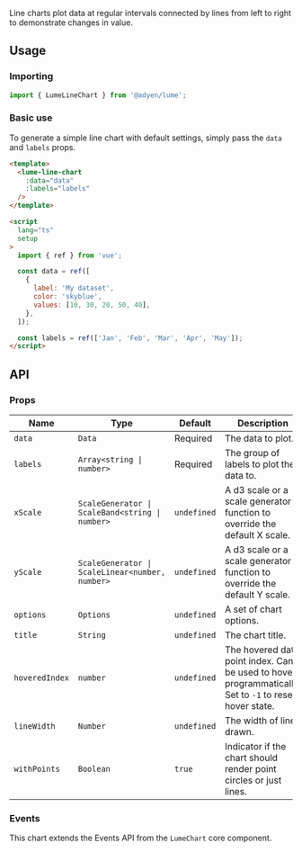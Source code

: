 Line charts plot data at regular intervals connected by lines from left to right to demonstrate changes in value.

## Usage

### Importing

```ts
import { LumeLineChart } from '@adyen/lume';
```

### Basic use

To generate a simple line chart with default settings, simply pass the `data` and `labels` props.

```html
<template>
  <lume-line-chart
    :data="data"
    :labels="labels"
  />
</template>

<script
  lang="ts"
  setup
>
  import { ref } from 'vue';

  const data = ref([
    {
      label: 'My dataset',
      color: 'skyblue',
      values: [10, 30, 20, 50, 40],
    },
  ]);

  const labels = ref(['Jan', 'Feb', 'Mar', 'Apr', 'May']);
</script>
```

## API

### Props

| Name           | Type                                            | Default     | Description                                                                                            |
| -------------- | ----------------------------------------------- | ----------- | ------------------------------------------------------------------------------------------------------ |
| `data`         | `Data`                                          | Required    | The data to plot.                                                                                      |
| `labels`       | `Array<string \| number>`                       | Required    | The group of labels to plot the data to.                                                               |
| `xScale`       | `ScaleGenerator \| ScaleBand<string \| number>` | `undefined` | A d3 scale or a scale generator function to override the default X scale.                              |
| `yScale`       | `ScaleGenerator \| ScaleLinear<number, number>` | `undefined` | A d3 scale or a scale generator function to override the default Y scale.                              |
| `options`      | `Options`                                       | `undefined` | A set of chart options.                                                                                |
| `title`        | `String`                                        | `undefined` | The chart title.                                                                                       |
| `hoveredIndex` | `number`                                        | `undefined` | The hovered data point index. Can be used to hover programmatically. Set to `-1` to reset hover state. |
| `lineWidth`    | `Number`                                        | `undefined` | The width of lines drawn.                                                                              |
| `withPoints`   | `Boolean`                                       | `true`      | Indicator if the chart should render point circles or just lines.                                      |

### Events

This chart extends the Events API from the `LumeChart` core component.
